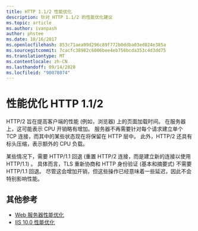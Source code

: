 ```yaml
---
title: HTTP 1.1/2 性能优化
description: 针对 HTTP 1.1/2 的性能优化建议
ms.topic: article
ms.author: ivanpash
author: phstee
ms.date: 10/16/2017
ms.openlocfilehash: 853c71aea99d296c89f772b0ddba03ed024e385a
ms.sourcegitcommit: 7cacfc38982c6006bee4eb756bcda353c4d3dd75
ms.translationtype: MT
ms.contentlocale: zh-CN
ms.lasthandoff: 09/14/2020
ms.locfileid: "90078074"
---
```

# <a name="performance-tuning-http-112"></a>性能优化 HTTP 1.1/2

HTTP/2 旨在提高客户端的性能 (例如，浏览器) 上的页面加载时间。 在服务器上，这可能表示 CPU 开销略有增加。 服务器不再需要针对每个请求建立单个 TCP 连接，而其中的某些状态现在将保留在 HTTP 层中。 此外，HTTP/2 还具有标头压缩，表示额外的 CPU 负载。

某些情况下，需要 HTTP/1.1 回退 (重置 HTTP/2 连接，而是建立新的连接以使用 HTTP/1.1) 。 具体而言，TLS 重新协商和 HTTP 身份验证 (基本和摘要式) 不需要 HTTP/1.1 回退。 尽管这会增加开销，但这些操作已经意味着一些延迟，因此不会特别影响性能。

## <a name="additional-references"></a>其他参考
- [Web 服务器性能优化](index.md)
- [IIS 10.0 性能优化](tuning-iis-10.md)